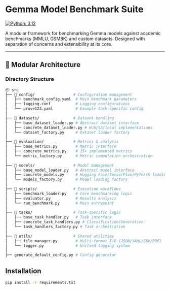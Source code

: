 # Gemma Model Benchmark Suite

[![Python: 3.12](https://img.shields.io/badge/Python-3.12%2B-green)](https://www.python.org/)

A modular framework for benchmarking Gemma models against academic benchmarks (MMLU, GSM8K) and custom datasets. Designed with separation of concerns and extensibility at its core.

---

## 🧱 Modular Architecture

### Directory Structure
```bash
📦 src
├── 📂 config/                 # Configuration management
│   ├── benchmark_config.yaml  # Main benchmark parameters
│   ├── logging.conf           # Logging configurations
│   └── prove123.yaml          # Example task-specific config
│
├── 📂 datasets/               # Dataset handling
│   ├── base_dataset_loader.py # Abstract dataset interface
│   ├── concrete_dataset_loader.py # Hub/S3/local implementations
│   └── dataset_factory.py     # Dataset loader factory
│
├── 📂 evaluation/             # Metrics & analysis
│   ├── base_metrics.py        # Metric interface
│   ├── concrete_metrics.py    # 15+ implemented metrics
│   └── metric_factory.py      # Metric computation orchestration
│
├── 📂 models/                 # Model management
│   ├── base_model_loader.py   # Abstract model interface
│   ├── concrete_models.py     # Hugging Face/TensorFlow/PyTorch loading
│   └── models_factory.py      # Model loading factory
│
├── 📂 scripts/                # Execution workflows
│   ├── benchmark_loader.py    # Core benchmarking logic
│   ├── evaluator.py           # Results analysis
│   └── run_benchmark.py       # Main entrypoint
│
├── 📂 tasks/                  # Task-specific logic
│   ├── base_task_handler.py   # Task interface
│   ├── concrete_task_handlers.py # Classification/Generation
│   └── task_handlers_factory.py # Task orchestration
│
├── 📂 utils/                  # Shared utilities
│   ├── file_manager.py        # Multi-format I/O (JSON/YAML/CSV/PDF)
│   └── logger.py              # Unified logging system
│
├── generate_default_config.py # Config generator
```

## Installation
```bash
pip install -r requirements.txt
